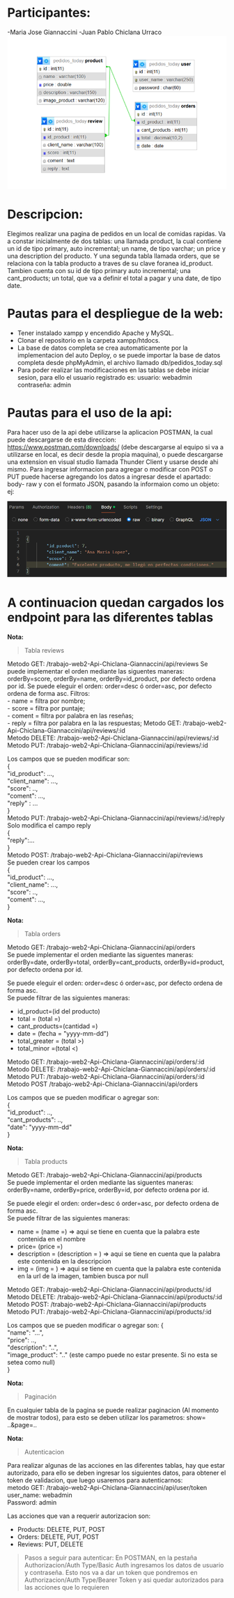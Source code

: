 # **Participantes:**
-Maria Jose Giannaccini
-Juan Pablo Chiclana Urraco
![DIAGRAMA](imagen_tablas.png)  

# Descripcion:
Elegimos realizar una pagina de pedidos en un local de comidas rapidas. Va a constar inicialmente de dos tablas: una llamada product, la cual contiene un id de tipo primary, auto incremental; un name, de tipo varchar; un price y una description del producto.
Y una segunda tabla llamada orders, que se relaciona con la tabla producto a traves de su clave foranea id_product. Tambien cuenta con su id de tipo primary auto incremental; una cant_products; un total, que va a definir el total a pagar y una date, de tipo date. 

# Pautas para el despliegue de la web:
- Tener instalado xampp y encendido Apache y MySQL.
- Clonar el repositorio en la carpeta xampp/htdocs.
- La base de datos completa se crea automaticamente por la implementacion del auto Deploy, o se puede importar la base de datos completa desde phpMyAdmin, el archivo llamado db/pedidos_today.sql 
- Para poder realizar las modificaciones en las tablas se debe iniciar sesion, para ello el usuario registrado es:
usuario: webadmin
contraseña: admin
# Pautas para el uso de la api: 
Para hacer uso de la api debe utilizarse la aplicacion POSTMAN, la cual puede descargarse de esta direccion: https://www.postman.com/downloads/ (debe descargarse al equipo si va a utilizarse en local, es decir desde la propia maquina),
o puede descargarse una extension en visual studio llamada Thunder Client y usarse desde ahi mismo.
Para ingresar informacion para agregar o modificar con POST o PUT puede hacerse agregando los datos a ingresar desde el apartado: body- raw y con el formato JSON, pasando la informaion como un objeto:  ej:

![alt text](image-1.png)  
# A continuacion quedan cargados los endpoint para las diferentes tablas
**Nota:** 
>Tabla reviews

Metodo GET: /trabajo-web2-Api-Chiclana-Giannaccini/api/reviews 
Se puede implementar el orden mediante las siguentes maneras: orderBy=score, orderBy=name, orderBy=id_product, por defecto ordena por id.
Se puede eleguir el orden: order=desc ó order=asc, por defecto ordena de forma asc.
Filtros:   
        - name = filtra por nombre;  
        - score = filtra por puntaje;  
        - coment = filtra por palabra en las reseñas;  
        - reply = filtra por palabra en la las respuestas;
Metodo GET: /trabajo-web2-Api-Chiclana-Giannaccini/api/reviews/:id  
Metodo DELETE: /trabajo-web2-Api-Chiclana-Giannaccini/api/reviews/:id  
Metodo PUT: /trabajo-web2-Api-Chiclana-Giannaccini/api/reviews/:id  
  
Los campos que se pueden modificar son:  
    {  
        "id_product": ...,       
        "client_name": ...,  
        "score": ..,  
        "coment": ...,  
        "reply" : ...  
    }  
Metodo PUT: /trabajo-web2-Api-Chiclana-Giannaccini/api/reviews/:id/reply  
Solo modifica el campo reply   
    {  
        "reply":...  
    }  
Metodo POST: /trabajo-web2-Api-Chiclana-Giannaccini/api/reviews   
Se pueden crear los campos  
    {  
        "id_product": ...,  
        "client_name": ...,  
        "score": ..,  
        "coment": ...,  
    }  
  
**Nota:**   
>Tabla orders  
  
Metodo GET: /trabajo-web2-Api-Chiclana-Giannaccini/api/orders  
Se puede implementar el orden mediante las siguentes maneras: orderBy=date, orderBy=total,  orderBy=cant_products, orderBy=id=product, por defecto ordena por id.  
  
Se puede eleguir el orden: order=desc ó order=asc, por defecto ordena de forma asc.  
Se puede filtrar de las siguientes maneras:   
- id_product=(id del producto)  
- total = (total =)  
- cant_products=(cantidad =)  
- date = (fecha = "yyyy-mm-dd")  
- total_greater = (total >)  
- total_minor =(total <)  
   
Metodo GET: /trabajo-web2-Api-Chiclana-Giannaccini/api/orders/:id  
Metodo DELETE: /trabajo-web2-Api-Chiclana-Giannaccini/api/orders/:id  
Metodo PUT: /trabajo-web2-Api-Chiclana-Giannaccini/api/orders/:id  
Metodo POST /trabajo-web2-Api-Chiclana-Giannaccini/api/orders  
  
Los campos que se pueden modificar o agregar son:  
    {  
        "id_product": ..,  
        "cant_products": ..,  
        "date": "yyyy-mm-dd"  
    }  
  
**Nota:**   
>Tabla products    
    
Metodo GET: /trabajo-web2-Api-Chiclana-Giannaccini/api/products  
Se puede implementar el orden mediante las siguentes maneras: orderBy=name, orderBy=price, orderBy=id, por defecto ordena por id.  
  
Se puede elegir el orden: order=desc ó order=asc, por defecto ordena de forma asc.    
Se puede filtrar de las siguientes maneras:   
- name = (name =)   =>  aqui se tiene en cuenta que la palabra este contenida en el nombre  
- price= (price =)  
- description = (description = ) => aqui se tiene en cuenta que la palabra este contenida en la descripcion  
- img = (img = )  => aqui se tiene en cuenta que la palabra este contenida en la url de la imagen, tambien busca por null  
  
Metodo GET: /trabajo-web2-Api-Chiclana-Giannaccini/api/products/:id  
Metodo DELETE: /trabajo-web2-Api-Chiclana-Giannaccini/api/products/:id  
Metodo POST: /trabajo-web2-Api-Chiclana-Giannaccini/api/products  
Metodo PUT: /trabajo-web2-Api-Chiclana-Giannaccini/api/products/:id  
  
Los campos que se pueden modificar o agregar son: 
 {  
        "name": "...",  
        "price": ..,  
        "description": "..",  
        "image_product": ".."   (este campo puede no estar presente. Si no esta se setea como null)  
}  
  
**Nota:**   
>Paginación  
  
En cualquier tabla de la pagina se puede realizar paginacion (Al momento de mostrar todos), para esto se deben utilizar los parametros:
show= ..&page=..  
  
**Nota:**   
>Autenticacion  
   
Para realizar algunas de las acciones en las diferentes tablas, hay que estar autorizado, para ello se deben ingresar los siguientes datos, para obtener el token de validacion, que luego usaremos para autenticarnos:  
metodo GET: /trabajo-web2-Api-Chiclana-Giannaccini/api/user/token  
user_name: webadmin   
Password: admin    

Las acciones que van a requerir autorizacion son:  
- Products: DELETE, PUT, POST  
- Orders: DELETE, PUT, POST  
- Reviews: PUT, DELETE  

>Pasos a seguir para autenticar: En POSTMAN, en la pestaña Authorizacion/Auth Type/Basic Auth ingresamos los datos de usuario y contraseña. Esto nos va a dar un token que pondremos en Authorizacion/Auth Type/Bearer Token y asi quedar autorizados para las acciones que lo requieren


